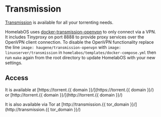 # Transmission

[Transmission](https://transmissionbt.com/) is available for all your torrenting needs.

HomelabOS uses [docker-transmission-openvpn](https://github.com/haugene/docker-transmission-openvpn) to only connect via a VPN. It includes Tinyproxy on port 8888 to provide proxy services over the OpenVPN client connection. To disable the OpenVPN functionality replace the line `image: haugene/transmission-openvpn` with `image: linuxserver/transmission` in `homelabos/templates/docker-compose.yml` then run `make` again from the root directory to update HomelabOS with your new settings. 

## Access

It is available at [https://torrent.{{ domain }}/](https://torrent.{{ domain }}/) or [http://torrent.{{ domain }}/](http://torrent.{{ domain }}/)

It is also available via Tor at [http://transmission.{{ tor_domain }}/](http://transmission.{{ tor_domain }}/)